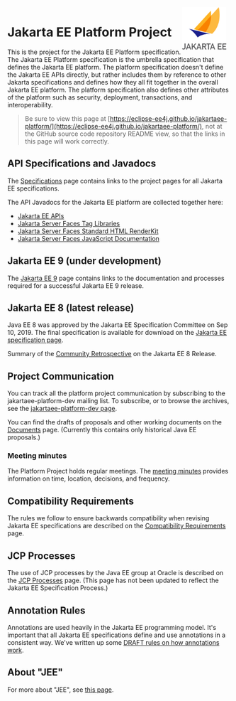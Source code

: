 <img src="assets/images/jakarta_ee_logo_schooner_color_stacked_default.png" width="100" style="float: right; margin-right: 10px;"/>

# Jakarta EE Platform Project

This is the project for the Jakarta EE Platform specification.  The Jakarta
EE Platform specification is the umbrella specification that defines
the Jakarta EE platform.  The platform specification doesn't define the
Jakarta EE APIs directly, but rather includes them by reference to other
Jakarta specifications and defines how they all fit together in the
overall Jakarta EE platform.  The platform specification also defines
other attributes of the platform such as security, deployment,
transactions, and interoperability.

> Be sure to view this page at
[https://eclipse-ee4j.github.io/jakartaee-platform/](https://eclipse-ee4j.github.io/jakartaee-platform/),
not at the GitHub source code repository README view, so that the links in
this page will work correctly.

## API Specifications and Javadocs

The [Specifications](Specifications) page contains links to the project
pages for all Jakarta EE specifications.

The API Javadocs for the Jakarta EE platform are collected together here:

* [Jakarta EE APIs](https://jakarta.ee/specifications/platform/8/apidocs/)
* [Jakarta Server Faces Tag Libraries](https://jakarta.ee/specifications/faces/2.3/vdldoc/)
* [Jakarta Server Faces Standard HTML RenderKit](https://jakarta.ee/specifications/faces/2.3/renderkitdoc)
* [Jakarta Server Faces JavaScript Documentation](https://jakarta.ee/specifications/faces/2.3/jsdoc)

## Jakarta EE 9 (under development)

The [Jakarta EE 9](jakartaee9/JakartaEE9) page contains links to the documentation and processes required for a successful Jakarta EE 9 release.

## Jakarta EE 8 (latest release)

Java EE 8 was approved by the Jakarta EE Specification Committee
on Sep 10, 2019.
The final specification is available for download on the
[Jakarta EE specification page](https://jakarta.ee/specifications/platform/8/).

Summary of the [Community Retrospective](jakartaee8/Summary_of_Community_Retrospective_on_Jakarta_EE_8_Release.pdf) on the Jakarta EE 8 Release.

## Project Communication

You can track all the platform project communication by
subscribing to the jakartaee-platform-dev mailing list.
To subscribe, or to browse the archives, see the
[jakartaee-platform-dev page](https://accounts.eclipse.org/mailing-list/jakartaee-platform-dev).

You can find the drafts of proposals and other working
documents on the [Documents](Documents) page.
(Currently this contains only historical Java EE proposals.)

### Meeting minutes

The Platform Project holds regular meetings.  The [meeting minutes](minutes/minutes.html) provides information on time, location, decisions, and frequency.

## Compatibility Requirements

The rules we follow to ensure backwards compatibility when revising
Jakarta EE specifications are described on the
[Compatibility Requirements](CompatibilityRequirements) page.

## JCP Processes

The use of JCP processes by the Java EE group at Oracle is described on the
[JCP Processes](JCPProcesses) page.
(This page has not been updated to reflect the Jakarta EE Specification Process.)

## Annotation Rules

Annotations are used heavily in the Jakarta EE programming model.
It's important that all Jakarta EE specifications define and use
annotations in a consistent way.
We've written up some [DRAFT rules on how annotations work](AnnotationRules).

## About "JEE"

For more about "JEE", see [this page](JEE).
